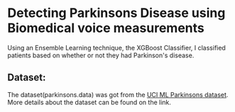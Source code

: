 # Detecting Parkinsons Disease using Biomedical voice measurements
 Using an Ensemble Learning technique, the XGBoost Classifier, I classified patients based on whether or not they had Parkinson's disease.
## Dataset:
The dataset(parkinsons.data) was got from the [UCI ML Parkinsons dataset](https://archive.ics.uci.edu/ml/datasets/parkinsons). More details about the dataset can be found on the link.
